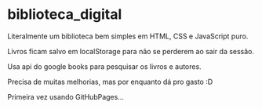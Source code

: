 # biblioteca_digital

Literalmente um biblioteca bem simples em HTML, CSS e JavaScript puro.

Livros ficam salvo em localStorage para não se perderem ao sair da sessão.

Usa api do google books para pesquisar os livros e autores.

Precisa de muitas melhorias, mas por enquanto dá pro gasto :D

Primeira vez usando GitHubPages...
